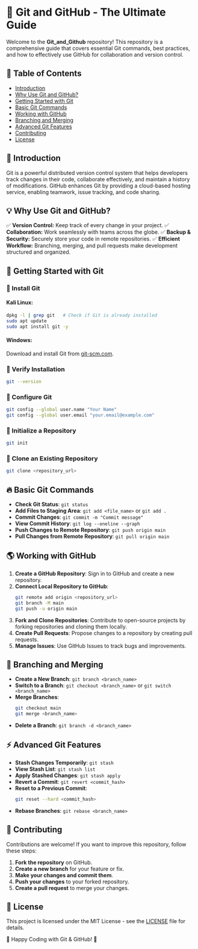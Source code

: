 # 🚀 Git and GitHub - The Ultimate Guide

Welcome to the **Git_and_Github** repository! This repository is a comprehensive guide that covers essential Git commands, best practices, and how to effectively use GitHub for collaboration and version control.

## 📌 Table of Contents
- [Introduction](#introduction)
- [Why Use Git and GitHub?](#why-use-git-and-github)
- [Getting Started with Git](#getting-started-with-git)
- [Basic Git Commands](#basic-git-commands)
- [Working with GitHub](#working-with-github)
- [Branching and Merging](#branching-and-merging)
- [Advanced Git Features](#advanced-git-features)
- [Contributing](#contributing)
- [License](#license)

## 📖 Introduction
Git is a powerful distributed version control system that helps developers track changes in their code, collaborate effectively, and maintain a history of modifications. GitHub enhances Git by providing a cloud-based hosting service, enabling teamwork, issue tracking, and code sharing.

## 💡 Why Use Git and GitHub?
✅ **Version Control:** Keep track of every change in your project.
✅ **Collaboration:** Work seamlessly with teams across the globe.
✅ **Backup & Security:** Securely store your code in remote repositories.
✅ **Efficient Workflow:** Branching, merging, and pull requests make development structured and organized.

## 🚀 Getting Started with Git
### 📌 Install Git
#### Kali Linux:
```sh
dpkg -l | grep git   # Check if Git is already installed
sudo apt update
sudo apt install git -y
```
#### Windows:
Download and install Git from [git-scm.com](https://git-scm.com/).

### 📌 Verify Installation
```sh
git --version
```

### 📌 Configure Git
```sh
git config --global user.name "Your Name"
git config --global user.email "your.email@example.com"
```

### 📌 Initialize a Repository
```sh
git init
```

### 📌 Clone an Existing Repository
```sh
git clone <repository_url>
```

## 🔥 Basic Git Commands
- **Check Git Status**: `git status`
- **Add Files to Staging Area**: `git add <file_name>` or `git add .`
- **Commit Changes**: `git commit -m "Commit message"`
- **View Commit History**: `git log --oneline --graph`
- **Push Changes to Remote Repository**: `git push origin main`
- **Pull Changes from Remote Repository**: `git pull origin main`

## 🌎 Working with GitHub
1. **Create a GitHub Repository**: Sign in to GitHub and create a new repository.
2. **Connect Local Repository to GitHub**:
   ```sh
   git remote add origin <repository_url>
   git branch -M main
   git push -u origin main
   ```
3. **Fork and Clone Repositories**: Contribute to open-source projects by forking repositories and cloning them locally.
4. **Create Pull Requests**: Propose changes to a repository by creating pull requests.
5. **Manage Issues**: Use GitHub Issues to track bugs and improvements.

## 🌿 Branching and Merging
- **Create a New Branch**: `git branch <branch_name>`
- **Switch to a Branch**: `git checkout <branch_name>` or `git switch <branch_name>`
- **Merge Branches**:
   ```sh
   git checkout main
   git merge <branch_name>
   ```
- **Delete a Branch**: `git branch -d <branch_name>`

## ⚡ Advanced Git Features
- **Stash Changes Temporarily**: `git stash`
- **View Stash List**: `git stash list`
- **Apply Stashed Changes**: `git stash apply`
- **Revert a Commit**: `git revert <commit_hash>`
- **Reset to a Previous Commit**:
   ```sh
   git reset --hard <commit_hash>
   ```
- **Rebase Branches**: `git rebase <branch_name>`

## 🤝 Contributing
Contributions are welcome! If you want to improve this repository, follow these steps:
1. **Fork the repository** on GitHub.
2. **Create a new branch** for your feature or fix.
3. **Make your changes and commit them**.
4. **Push your changes** to your forked repository.
5. **Create a pull request** to merge your changes.

## 📜 License
This project is licensed under the MIT License - see the [LICENSE](LICENSE) file for details.

🚀 Happy Coding with Git & GitHub! 🎉
